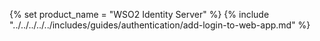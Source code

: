 {% set product_name = "WSO2 Identity Server" %}
{% include "../../../../../includes/guides/authentication/add-login-to-web-app.md" %}